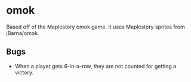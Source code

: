 # omok
Based off of the Maplestory omok game. 
It uses Maplestory sprites from jBarna/omok.

## Bugs
* When a player gets 6-in-a-row, they are not counted for getting a victory. 
